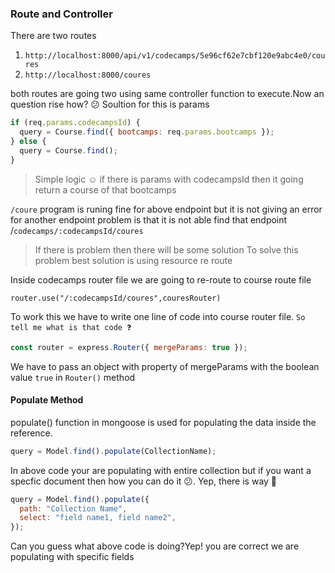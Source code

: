 ### Route and Controller

There are two routes

1. `http://localhost:8000/api/v1/codecamps/5e96cf62e7cbf120e9abc4e0/coures`
2. `http://localhost:8000/coures`

both routes are going two using same controller function to execute.Now an question rise how? 😕
Soultion for this is params

```javascript
if (req.params.codecampsId) {
  query = Course.find({ bootcamps: req.params.bootcamps });
} else {
  query = Course.find();
}
```

> Simple logic ☺ if there is params with codecampsId then it going return a course of that bootcamps

`/coure`
program is runing fine for above endpoint but it is not giving an error for another endpoint
problem is that it is not able find that endpoint /`codecamps/:codecampsId/coures`

> If there is problem then there will be some solution
> To solve this problem best solution is using resource re route

Inside codecamps router file we are going to re-route to course route file

`router.use("/:codecampsId/coures",couresRouter)`

To work this we have to write one line of code into course router file. `So tell me what is that code ❓`

```javascript
const router = express.Router({ mergeParams: true });
```

We have to pass an object with property of mergeParams with the boolean value `true` in `Router()` method

#### Populate Method

populate() function in mongoose is used for populating
the data inside the reference.

```javascript
query = Model.find().populate(CollectionName);
```

In above code your are populating with entire collection but if you want a specfic document then how you can do it 😕. Yep, there is way 🚀

```javascript
query = Model.find().populate({
  path: "Collection Name",
  select: "field name1, field name2",
});
```

Can you guess what above code is doing?Yep! you are correct we are populating with specific fields
